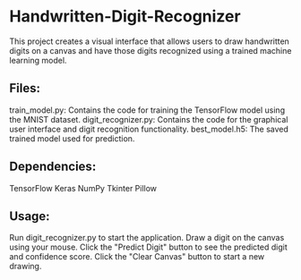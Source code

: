 # Handwritten-Digit-Recognizer

This project creates a visual interface that allows users to draw handwritten digits on a canvas and have those digits recognized using a trained machine learning model.

## Files:
train_model.py: Contains the code for training the TensorFlow model using the MNIST dataset.
digit_recognizer.py: Contains the code for the graphical user interface and digit recognition functionality.
best_model.h5: The saved trained model used for prediction.

## Dependencies:
TensorFlow
Keras
NumPy
Tkinter
Pillow

## Usage:
Run digit_recognizer.py to start the application.
Draw a digit on the canvas using your mouse.
Click the "Predict Digit" button to see the predicted digit and confidence score.
Click the "Clear Canvas" button to start a new drawing.
